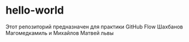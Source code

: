 # hello-world
Этот репозиторий предназначен для практики GitHub Flow
Шахбанов Магомедкамиль и Михайлов Матвей львы
